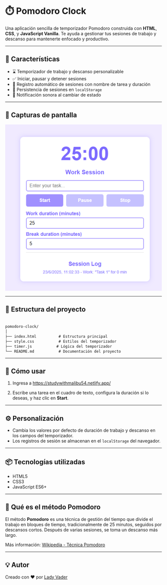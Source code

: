 # ⏱️ Pomodoro Clock

Una aplicación sencilla de temporizador Pomodoro construida con **HTML**, **CSS**, y **JavaScript Vanilla**. Te ayuda a gestionar tus sesiones de trabajo y descanso para mantenerte enfocado y productivo.

---

## 🚀 Características

- ⌛ Temporizador de trabajo y descanso personalizable  
- ✅ Iniciar, pausar y detener sesiones  
- 📝 Registro automático de sesiones con nombre de tarea y duración  
- 💾 Persistencia de sesiones en `localStorage`  
- 🔔 Notificación sonora al cambiar de estado  

---

## 📸 Capturas de pantalla

><p align="center">
  <img src="/assets/Screenshot 2025-06-23 111434.png" />
</p>

---

## 📁 Estructura del proyecto

```

pomodoro-clock/
│
├── index.html          # Estructura principal
├── style.css           # Estilos del temporizador
├── timer.js           # Lógica del temporizador
└── README.md           # Documentación del proyecto

```

---

## 🔧 Cómo usar

1. Ingresa a 
 https://studywithmalibu54.netlify.app/

2. Escribe una tarea en el cuadro de texto, configura la duración si lo deseas, y haz clic en **Start**.

---

## ⚙️ Personalización

* Cambia los valores por defecto de duración de trabajo y descanso en los campos del temporizador.
* Los registros de sesión se almacenan en el `localStorage` del navegador.

---

## 📦 Tecnologías utilizadas

* HTML5
* CSS3
* JavaScript ES6+

---

## 🧠 Qué es el método Pomodoro

El método **Pomodoro** es una técnica de gestión del tiempo que divide el trabajo en bloques de tiempo, tradicionalmente de 25 minutos, seguidos por descansos cortos. Después de varias sesiones, se toma un descanso más largo.

Más información: [Wikipedia - Técnica Pomodoro](https://es.wikipedia.org/wiki/T%C3%A9cnica_Pomodoro)

---


## 💡 Autor

Creado con ❤️ por [Lady Vader](https://github.com/malibu54)

